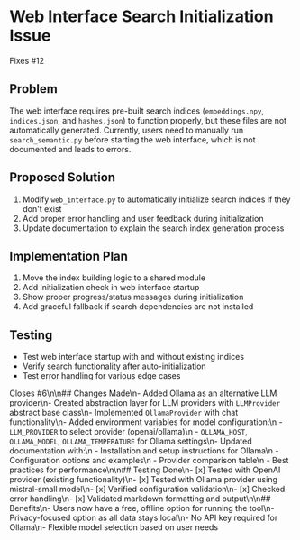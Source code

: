 # Web Interface Search Initialization Issue

Fixes #12

## Problem
The web interface requires pre-built search indices (`embeddings.npy`, `indices.json`, and `hashes.json`) to function properly, but these files are not automatically generated. Currently, users need to manually run `search_semantic.py` before starting the web interface, which is not documented and leads to errors.

## Proposed Solution
1. Modify `web_interface.py` to automatically initialize search indices if they don't exist
2. Add proper error handling and user feedback during initialization
3. Update documentation to explain the search index generation process

## Implementation Plan
1. Move the index building logic to a shared module
2. Add initialization check in web interface startup
3. Show proper progress/status messages during initialization
4. Add graceful fallback if search dependencies are not installed

## Testing
- Test web interface startup with and without existing indices
- Verify search functionality after auto-initialization
- Test error handling for various edge cases

Closes #6\n\n## Changes Made\n- Added Ollama as an alternative LLM provider\n- Created abstraction layer for LLM providers with `LLMProvider` abstract base class\n- Implemented `OllamaProvider` with chat functionality\n- Added environment variables for model configuration:\n  - `LLM_PROVIDER` to select provider (openai/ollama)\n  - `OLLAMA_HOST`, `OLLAMA_MODEL`, `OLLAMA_TEMPERATURE` for Ollama settings\n- Updated documentation with:\n  - Installation and setup instructions for Ollama\n  - Configuration options and examples\n  - Provider comparison table\n  - Best practices for performance\n\n## Testing Done\n- [x] Tested with OpenAI provider (existing functionality)\n- [x] Tested with Ollama provider using mistral-small model\n- [x] Verified configuration validation\n- [x] Checked error handling\n- [x] Validated markdown formatting and output\n\n## Benefits\n- Users now have a free, offline option for running the tool\n- Privacy-focused option as all data stays local\n- No API key required for Ollama\n- Flexible model selection based on user needs
